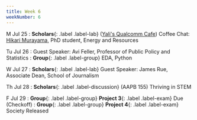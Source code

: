 ```yaml
---
title: Week 6
weekNumber: 6
---
```


M Jul 25
: **Scholars**{: .label .label-lab} ([Yali's Qualcomm Cafe](https://goo.gl/maps/zdzGuXmRfWDwxCATA)) Coffee Chat: [Hikari Murayama](https://erg.berkeley.edu/people/murayama-hikari/), PhD student, Energy and Resources

Tu Jul 26
: Guest Speaker: Avi Feller, Professor of Public Policy and Statistics
: **Group**{: .label .label-group} EDA, Python

W Jul 27
: **Scholars**{: .label .label-lab} Guest Speaker: James Rue, Associate Dean, School of Journalism

Th Jul 28
: **Scholars**{: .label .label-discussion} (AAPB 155) Thriving in STEM

F Jul 29
: **Group**{: .label .label-group} **Project 3**{: .label .label-exam} Due (Checkoff)
: **Group**{: .label .label-group} **Project 4**{: .label .label-exam} Society Released
